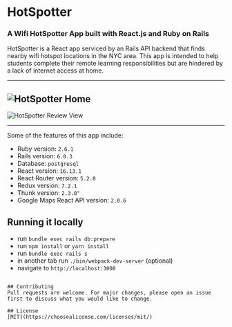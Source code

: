 # HotSpotter
### A Wifi HotSpotter App built with React.js and Ruby on Rails

HotSpotter is a React app serviced by an Rails API backend that finds nearby wifi hotspot locations in the NYC area. This app is intended to help students complete their remote learning responsibilities but are hindered by a lack of internet access at home.

---
![HotSpotter Home](https://github.com/dannyflatiron/react-app/blob/master/frontend/public/home.png?raw=true)
---
![HotSpotter Review View](https://github.com/dannyflatiron/react-app/blob/master/frontend/public/review_img.png?raw=true)

---

Some of the features of this app include:

* Ruby version: `2.6.1`
* Rails version: `6.0.3`
* Database: `postgresql`
* React version: `16.13.1`
* React Router version: `5.2.0`
* Redux version: `7.2.1`
* Thunk version: `2.3.0"`
* Google Maps React API version: `2.0.6`

## Running it locally
- run `bundle exec rails db:prepare`
- run `npm install` or `yarn install`
- run `bundle exec rails s`
- in another tab run `./bin/webpack-dev-server` (optional) 
- navigate to `http://localhost:3000`
```

## Contributing
Pull requests are welcome. For major changes, please open an issue first to discuss what you would like to change.

## License
[MIT](https://choosealicense.com/licenses/mit/)